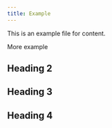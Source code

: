 ```yaml
---
title: Example
---
```


This is an example file for content.

More example

## Heading 2

## Heading 3

## Heading 4